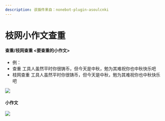 ```yaml
---
description: 该插件来自：nonebot-plugin-asoulcnki
---
```


# 枝网小作文查重

#### 查重/枝网查重 <要查重的小作文>

* 例：
* 查重 工具人虽然平时你很铸币，但今天是中秋，勉为其难祝你也中秋快乐吧
* 枝网查重 工具人虽然平时你很铸币，但今天是中秋，勉为其难祝你也中秋快乐吧

![](../.gitbook/assets/Screenshot\_2022-05-28-21-15-36-894-edit\_com.tence.jpg)

#### 小作文

![](../.gitbook/assets/Screenshot\_2022-05-28-21-15-49-367-edit\_com.tence.jpg)
